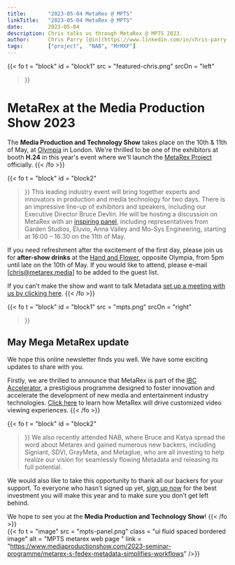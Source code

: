 ```yaml
---
title:       "2023-05-04 MetaRex @ MPTS"
linkTitle:   "2023-05-04 MetaRex @ MPTS"
date:        2023-05-04
description: Chris talks us through MetaRex @ MPTS 2023.
author:      Chris Parry [@in](https://www.linkedin.com/in/chris-parry-2b0a607/)
tags:        ["project",  "NAB", "MrMXF"]
---
```


<!-- ####################################################################### -->
{{< fo t = "block"
  id       = "block1"
  src      = "featured-chris.png"
  srcOn    = "left"
>}}
<!-- markdownlint-disable MD025 -->
# MetaRex at the Media Production Show 2023

The **Media Production and Technology Show** takes place on the 10th & 11th of May, at [Olympia](https://goo.gl/maps/eLfifzhXA63WTkYE6) in London. We're thrilled to be one of the exhibitors at booth **H.24** in this year's event
where we'll launch the [MetaRex Project](/) officially.
{{< /fo >}}

{{< fo t = "block"
    id   = "block2"
>}}
This leading industry event will bring together experts and innovators in
production and media technology for two days. There is an impressive line-up of
exhibitors and speakers, including our Executive Director Bruce Devlin. He will
be hosting a discussion on MetaRex with an [inspiring
panel](https://www.mediaproductionshow.com/2023-seminar-programme/metarex-s-fedex-metadata-simplifies-workflows),
including representatives from Garden Studios, Eluvio, Anna Valley and Mo-Sys
Engineering, starting at 16:00 – 16:30 on the 11th of May.

If you need refreshment after the excitement of the first day, please join us
for **after-show drinks** at the [Hand and
Flower](https://goo.gl/maps/eLfifzhXA63WTkYE6), opposite Olympia, from 5pm until
late on the 10th of May. If you would like to attend, please e-mail
[chris@metarex.media] to be added to the guest list.

If you can’t make the show and want to talk Metadata [set up a meeting with us by clicking here](/meet/).
{{< /fo >}}
<!-- ####################################################################### -->
{{< fo t = "block"
    id   = "block1"
    src  = "mpts.png"
    srcOn  = "right"
>}}
## May Mega MetaRex update

We hope this online newsletter finds you well. We have some exciting updates to
share with you.

Firstly, we are thrilled to announce that MetaRex is part of the [IBC
Accelerator](https://show.ibc.org/responsive-narrative-factory), a prestigious
programme designed to foster innovation and accelerate the development of new
media and entertainment industry technologies. [Click
here](https://show.ibc.org/responsive-narrative-factory) to learn how MetaRex
will drive customized video viewing experiences.
{{< /fo >}}
<!-- ####################################################################### -->
{{< fo t = "block"
    id   = "block2"
>}}
We also recently attended NAB, where Bruce and Katya spread the word about
Metarex and gained numerous new backers, including Signiant, SDVI, GrayMeta, and
Metaglue, who are all investing to help realize our vision for seamlessly
flowing Metadata and releasing its full potential.

We would also like to take this opportunity to thank all our backers for your
support. To everyone who hasn’t signed up yet, [sign up now](/contact) for the
best investment you will make this year and to make sure you don’t get left
behind.

We hope to see you at the **Media Production and Technology Show**!
{{< /fo >}}
<br />
{{< fo t = "image"
  src   =  "mpts-panel.png"
  class = "ui fluid spaced bordered image"
  alt   = "MPTS metarex web page "
  link  = "https://www.mediaproductionshow.com/2023-seminar-programme/metarex-s-fedex-metadata-simplifies-workflows"
/>}}
